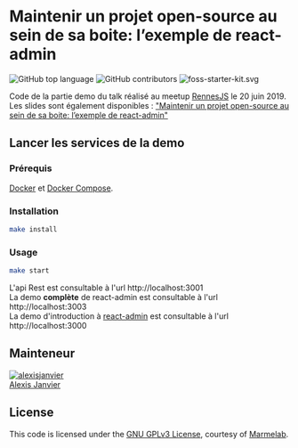 # Maintenir un projet open-source au sein de sa boite: l’exemple de react-admin

 ![GitHub top language](https://img.shields.io/github/languages/top/marmelab/os-project-in-your-company.svg) ![GitHub contributors](https://img.shields.io/github/contributors/marmelab/os-project-in-your-company.svg) ![foss-starter-kit.svg](https://img.shields.io/github/license/marmelab/os-project-in-your-company.svg)

Code de la partie demo du talk réalisé au meetup [RennesJS](https://www.meetup.com/fr-FR/RennesJS/events/262371604/) le 20 juin 2019.    
Les slides sont également disponibles : ["Maintenir un projet open-source au sein de sa boite: l’exemple de react-admin"](https://slides.com/alexisjanvier-1/os-project-in-your-company)

## Lancer les services de la demo

### Prérequis

[Docker](https://www.docker.com/) et [Docker Compose](https://docs.docker.com/compose/).

### Installation

```bash
make install
```

### Usage

```bash
make start
```

L'api Rest est consultable à l'url http://localhost:3001    
La demo **complète** de react-admin est consultable à l'url http://localhost:3003    
La demo d'introduction à [react-admin](https://github.com/marmelab/react-admin) est consultable à l'url http://localhost:3000    

## Mainteneur

[![alexisjanvier](https://avatars1.githubusercontent.com/u/547706?s=96&amp;v=4)](https://github.com/alexisjanvier)     
[Alexis Janvier](https://github.com/alexisjanvier) 

## License

This code is licensed under the [GNU GPLv3 License](COPYING), courtesy of [Marmelab](http://marmelab.com).
